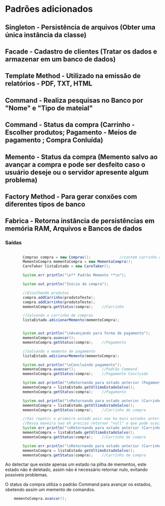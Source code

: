 # Padrões adicionados

## Singleton - Persistência de arquivos (Obter uma única instância da classe)
## Facade - Cadastro de clientes (Tratar os dados e armazenar em um banco de dados)
## Template Method - Utilizado na emissão de relatórios - PDF, TXT, HTML
## Command - Realiza pesquisas no Banco por "Nome" e "Tipo de mateial"
## Command - Status da compra (Carrinho - Escolher produtos; Pagamento - Meios de pagamento ; Compra Conluída)
## Memento - Status da compra (Memento salvo ao avançar a compra e pode ser desfeito caso o usuário deseje ou o servidor apresente algum problema)
## Factory Method - Para gerar conxões com diferentes tipos de banco
## Fabrica - Retorna instância de persistências em memória RAM, Arquivos e Bancos de dados

### Saídas

```java

        Compras compra = new Compras();				//contem carrinho de compras
        MementoCompra mementoCompra = new MementoCompra();
        CareTaker listaEstado = new CareTaker();

        System.err.println("\n** Padrão Memento **\n");

        System.out.println("Início da compra");

        //Escolhendo produtos
        compra.addCarrinho(produtoTeste);
        compra.addCarrinho(produtoTeste);
        mementoCompra.getStatus(compra);    //Carrinho

        //Salvando o carrinho de compras
        listaEstado.adicionarMemento(mementoCompra);


        System.out.println("\nAvançando para forma de pagamento");
        mementoCompra.avancar();
        mementoCompra.getStatus(compra);    //Pagamento

		//Salvando o memento de pagamento
        listaEstado.adicionarMemento(mementoCompra);

        System.out.println("\nConcluindo pagamento");
        mementoCompra.avancar();			//Padrão Command
        mementoCompra.getStatus(compra);    //Pagamento Concluido

        System.out.println("\nRetornando para estado anterior (Pagamento)");
        mementoCompra = listaEstado.getUltimoEstadoSalvo();
        mementoCompra.getStatus(compra);    //Pagamento

        System.out.println("\nRetornando para estado anterior (Carrinho de compra)");
        mementoCompra = listaEstado.getUltimoEstadoSalvo();
        mementoCompra.getStatus(compra);    //Carrinho de compra

        //Vai repetir o primeiro estado pois nao ha mais estados anteriores
        //Dessa maneira nao eh preciso retornar "null" o que pode ocasionar problemas futuros
        System.err.println("\nRetornando para estado anterior (Carrinho de compra)");
        mementoCompra = listaEstado.getUltimoEstadoSalvo();
        mementoCompra.getStatus(compra);    //Carrinho de compra

        System.err.println("\nRetornando para estado anterior (Carrinho de compra)");
        mementoCompra = listaEstado.getUltimoEstadoSalvo();
        mementoCompra.getStatus(compra);    //Carrinho de compra
```
Ao detectar que existe apenas um estado na pilha de mementos, este estado não é deletado, assim não é necessário retornar nulo, evitando possíveis problemas.

O status da compra utiliza o padrão Command para avançar os estados, obetendo assim um memento de comandos.

```java
	mementoCompra.avancar();
```